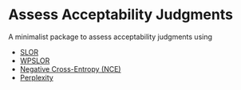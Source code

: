 # Assess Acceptability Judgments

A minimalist package to assess acceptability judgments using

- [SLOR](https://arxiv.org/pdf/1809.08731v1.pdf)
- [WPSLOR](https://arxiv.org/pdf/1809.08731v1.pdf)
- [Negative Cross-Entropy (NCE)](https://arxiv.org/pdf/1809.08731v1.pdf)
- [Perplexity](https://arxiv.org/pdf/1809.08731v1.pdf)

